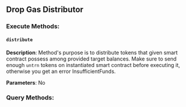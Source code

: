 ## Drop Gas Distributor

### Execute Methods:

#### `distribute`

**Description**: Method's purpose is to distribute tokens that given smart contract possess among provided target balances. Make sure to send enough `untrn` tokens on instantiated smart contract before executing it, otherwise you get an error InsufficientFunds.

**Parameters**: No

### Query Methods:
